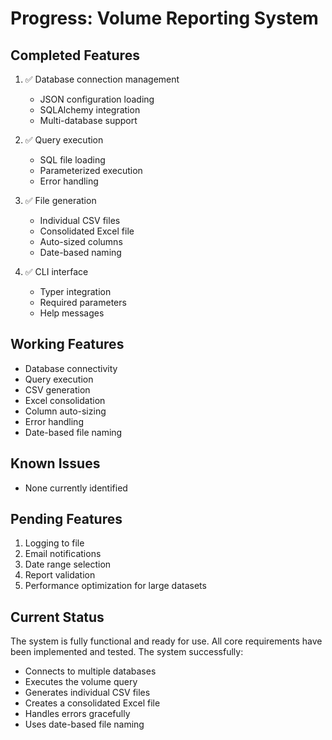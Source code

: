 # Progress: Volume Reporting System

## Completed Features
1. ✅ Database connection management
   - JSON configuration loading
   - SQLAlchemy integration
   - Multi-database support

2. ✅ Query execution
   - SQL file loading
   - Parameterized execution
   - Error handling

3. ✅ File generation
   - Individual CSV files
   - Consolidated Excel file
   - Auto-sized columns
   - Date-based naming

4. ✅ CLI interface
   - Typer integration
   - Required parameters
   - Help messages

## Working Features
- Database connectivity
- Query execution
- CSV generation
- Excel consolidation
- Column auto-sizing
- Error handling
- Date-based file naming

## Known Issues
- None currently identified

## Pending Features
1. Logging to file
2. Email notifications
3. Date range selection
4. Report validation
5. Performance optimization for large datasets

## Current Status
The system is fully functional and ready for use. All core requirements have been implemented and tested. The system successfully:
- Connects to multiple databases
- Executes the volume query
- Generates individual CSV files
- Creates a consolidated Excel file
- Handles errors gracefully
- Uses date-based file naming 